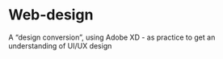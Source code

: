 # Web-design

A “design conversion”, using Adobe XD - as practice to get an understanding of UI/UX design
